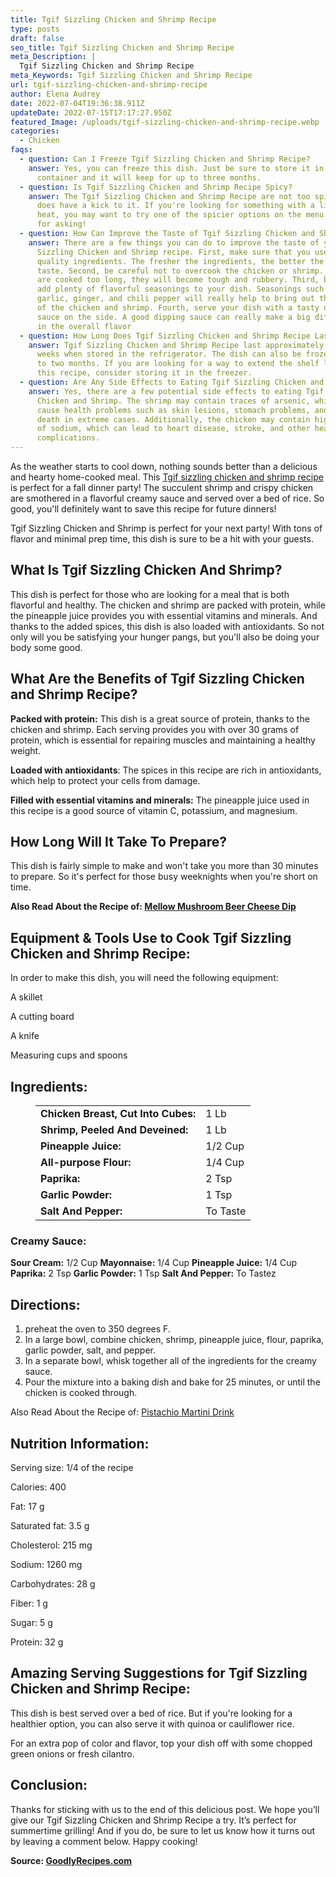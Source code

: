 ```yaml
---
title: Tgif Sizzling Chicken and Shrimp Recipe
type: posts
draft: false
seo_title: Tgif Sizzling Chicken and Shrimp Recipe
meta_Description: |
  Tgif Sizzling Chicken and Shrimp Recipe
meta_Keywords: Tgif Sizzling Chicken and Shrimp Recipe
url: tgif-sizzling-chicken-and-shrimp-recipe
author: Elena Audrey
date: 2022-07-04T19:36:38.911Z
updateDate: 2022-07-15T17:17:27.950Z
featured_Image: /uploads/tgif-sizzling-chicken-and-shrimp-recipe.webp
categories:
  - Chicken
faqs:
  - question: Can I Freeze Tgif Sizzling Chicken and Shrimp Recipe?
    answer: Yes, you can freeze this dish. Just be sure to store it in an airtight
      container and it will keep for up to three months.
  - question: Is Tgif Sizzling Chicken and Shrimp Recipe Spicy?
    answer: The Tgif Sizzling Chicken and Shrimp Recipe are not too spicy, but it
      does have a kick to it. If you're looking for something with a little more
      heat, you may want to try one of the spicier options on the menu. Thanks
      for asking!
  - question: How Can Improve the Taste of Tgif Sizzling Chicken and Shrimp Recipe?
    answer: There are a few things you can do to improve the taste of your TGIF
      Sizzling Chicken and Shrimp recipe. First, make sure that you use fresh,
      quality ingredients. The fresher the ingredients, the better the dish will
      taste. Second, be careful not to overcook the chicken or shrimp. If they
      are cooked too long, they will become tough and rubbery. Third, be sure to
      add plenty of flavorful seasonings to your dish. Seasonings such as
      garlic, ginger, and chili pepper will really help to bring out the flavor
      of the chicken and shrimp. Fourth, serve your dish with a tasty dipping
      sauce on the side. A good dipping sauce can really make a big difference
      in the overall flavor
  - question: How Long Does Tgif Sizzling Chicken and Shrimp Recipe Last?
    answer: Tgif Sizzling Chicken and Shrimp Recipe last approximately four to six
      weeks when stored in the refrigerator. The dish can also be frozen for up
      to two months. If you are looking for a way to extend the shelf life of
      this recipe, consider storing it in the freezer.
  - question: Are Any Side Effects to Eating Tgif Sizzling Chicken and Shrimp?
    answer: Yes, there are a few potential side effects to eating Tgif Sizzling
      Chicken and Shrimp. The shrimp may contain traces of arsenic, which can
      cause health problems such as skin lesions, stomach problems, and even
      death in extreme cases. Additionally, the chicken may contain high levels
      of sodium, which can lead to heart disease, stroke, and other health
      complications.
---
```

As the weather starts to cool down, nothing sounds better than a delicious and hearty home-cooked meal. This [Tgif sizzling chicken and shrimp recipe](https://goodlyrecipes.com/tgif-sizzling-chicken-and-shrimp-recipe/) is perfect for a fall dinner party! The succulent shrimp and crispy chicken are smothered in a flavorful creamy sauce and served over a bed of rice. So good, you'll definitely want to save this recipe for future dinners!

Tgif Sizzling Chicken and Shrimp is perfect for your next party! With tons of flavor and minimal prep time, this dish is sure to be a hit with your guests.

## **What Is Tgif Sizzling Chicken And Shrimp?**

This dish is perfect for those who are looking for a meal that is both flavorful and healthy. The chicken and shrimp are packed with protein, while the pineapple juice provides you with essential vitamins and minerals. And thanks to the added spices, this dish is also loaded with antioxidants. So not only will you be satisfying your hunger pangs, but you'll also be doing your body some good.

## **What Are the Benefits of Tgif Sizzling Chicken and Shrimp Recipe?**

**Packed with protein:** This dish is a great source of protein, thanks to the chicken and shrimp. Each serving provides you with over 30 grams of protein, which is essential for repairing muscles and maintaining a healthy weight.

**Loaded with antioxidants**: The spices in this recipe are rich in antioxidants, which help to protect your cells from damage.

**Filled with essential vitamins and minerals:** The pineapple juice used in this recipe is a good source of vitamin C, potassium, and magnesium.

## **How Long Will It Take To Prepare?**

This dish is fairly simple to make and won't take you more than 30 minutes to prepare. So it's perfect for those busy weeknights when you're short on time.

**Also Read About the Recipe of: <a href="https://goodlyrecipes.com/mellow-mushroom-beer-cheese-dip-recipe/" target="_blank" rel="noopener">Mellow Mushroom Beer Cheese Dip</a>**

## **Equipment & Tools Use to Cook Tgif Sizzling Chicken and Shrimp Recipe:**

In order to make this dish, you will need the following equipment:

A skillet

A cutting board

A knife

Measuring cups and spoons

## **Ingredients:**

<figure class="wp-block-table is-style-stripes">
  <table>
    <tbody>
      <tr>
        <td>
          <strong>Chicken Breast, Cut Into Cubes:</strong>
        </td>
        <td>1 Lb</td>
      </tr>
      <tr>
        <td>
          <strong>Shrimp, Peeled And Deveined:</strong>
        </td>
        <td>1 Lb</td>
      </tr>
      <tr>
        <td>
          <strong>Pineapple Juice:</strong>
        </td>
        <td>1/2 Cup</td>
      </tr>
      <tr>
        <td>
          <strong>All-purpose Flour:</strong>
        </td>
        <td>1/4 Cup</td>
     </tr>
      <tr>
        <td>
          <strong>Paprika:</strong>
        </td>
        <td>2 Tsp</td>
      </tr>
<tr>
        <td>
          <strong>Garlic Powder:</strong>
        </td>
        <td>1 Tsp</td>
      </tr>
<tr>
        <td>
          <strong>Salt And Pepper:</strong>
        </td>
        <td>To Taste</td>
      </tr>

 </tbody>
  </table>
</figure>

### **Creamy Sauce:**

<tr>
        <td>
          <strong>Sour Cream:</strong>
        </td>
        <td>1/2 Cup</td>
      </tr>
      <tr>
        <td>
          <strong>Mayonnaise:</strong>
        </td>
        <td>1/4 Cup</td>
      </tr>
<tr>
        <td>
          <strong>Pineapple Juice:</strong>
        </td>
        <td>1/4 Cup</td>
      </tr>
      <tr>
        <td>
          <strong>Paprika:</strong>
        </td>
        <td>2 Tsp</td>
      </tr>
<tr>
        <td>
          <strong>Garlic Powder:</strong>
        </td>
        <td>1 Tsp</td>
      </tr>
      <tr>
        <td>
          <strong>Salt And Pepper:</strong>
        </td>
        <td>To Tastez</td>
      </tr>

 </tbody>
  </table>
</figure>

## **Directions:**

1. preheat the oven to 350 degrees F.
2. In a large bowl, combine chicken, shrimp, pineapple juice, flour, paprika, garlic powder, salt, and pepper.
3. In a separate bowl, whisk together all of the ingredients for the creamy sauce.
4. Pour the mixture into a baking dish and bake for 25 minutes, or until the chicken is cooked through.

Also Read About the Recipe of: <a href="https://goodlyrecipes.com/pistachio-martini-drink-recipe/" target="_blank" rel="noopener">Pistachio Martini Drink</a>

## **Nutrition Information:**

Serving size: 1/4 of the recipe

Calories: 400

Fat: 17 g

Saturated fat: 3.5 g

Cholesterol: 215 mg

Sodium: 1260 mg

Carbohydrates: 28 g

Fiber: 1 g

Sugar: 5 g 

Protein: 32 g

## **Amazing Serving Suggestions for Tgif Sizzling Chicken and Shrimp Recipe:**

This dish is best served over a bed of rice. But if you're looking for a healthier option, you can also serve it with quinoa or cauliflower rice.

For an extra pop of color and flavor, top your dish off with some chopped green onions or fresh cilantro.

## **Conclusion:**

Thanks for sticking with us to the end of this delicious post. We hope you’ll give our Tgif Sizzling Chicken and Shrimp Recipe a try. It’s perfect for summertime grilling! And if you do, be sure to let us know how it turns out by leaving a comment below. Happy cooking!

**Source: <a href="https://goodlyrecipes.com/" target="_blank" rel="noopener">GoodlyRecipes.com</a>**